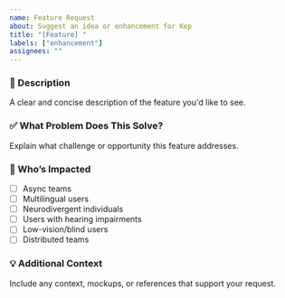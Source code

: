 ```yaml
---
name: Feature Request
about: Suggest an idea or enhancement for Kep
title: "[Feature] "
labels: ["enhancement"]
assignees: ""
---
```


### 📄 Description

A clear and concise description of the feature you'd like to see.

### ✅ What Problem Does This Solve?

Explain what challenge or opportunity this feature addresses.

### 🙋 Who’s Impacted

- [ ] Async teams
- [ ] Multilingual users
- [ ] Neurodivergent individuals
- [ ] Users with hearing impairments
- [ ] Low-vision/blind users
- [ ] Distributed teams

### 💡 Additional Context

Include any context, mockups, or references that support your request.
